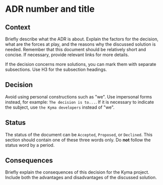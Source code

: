 # ADR number and title

## Context

Briefly describe what the ADR is about. Explain the factors for the decision, what are the forces at play, and the reasons why the discussed solution is needed. Remember that this document should be relatively short and concise. If necessary, provide relevant links for more details.

If the decision concerns more solutions, you can mark them with separate subsections. Use H3 for the subsection headings.

## Decision

Avoid using personal constructions such as "we". Use impersonal forms instead, for example:
`The decision is to...`.
If it is necessary to indicate the subject, use `the Kyma developers` instead of "we".

## Status

The status of the document can be `Accepted`, `Proposed`, or `Declined`. This section should contain one of these three words only. Do **not** follow the status word by a period.

## Consequences

Briefly explain the consequences of this decision for the Kyma project. Include both the advantages and disadvantages of the discussed solution.
